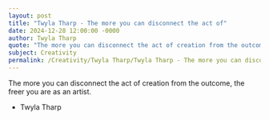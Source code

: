 ```yaml
---
layout: post
title: "Twyla Tharp - The more you can disconnect the act of"
date: 2024-12-28 12:00:00 -0000
author: Twyla Tharp
quote: "The more you can disconnect the act of creation from the outcome, the freer you are as an artist."
subject: Creativity
permalink: /Creativity/Twyla Tharp/Twyla Tharp - The more you can disconnect the act of
---
```


The more you can disconnect the act of creation from the outcome, the freer you are as an artist.

- Twyla Tharp

